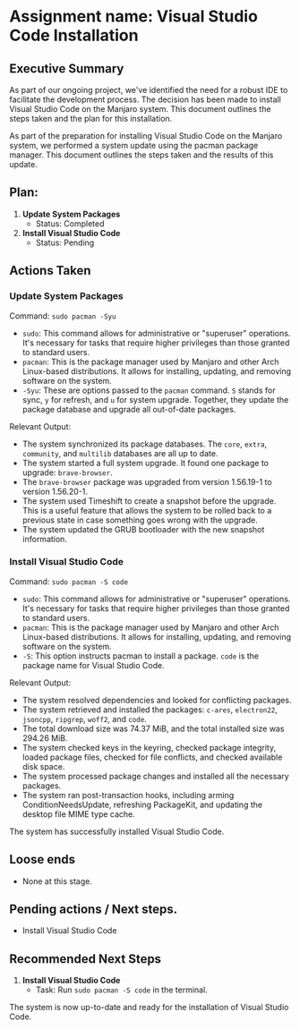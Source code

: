 # Assignment name: Visual Studio Code Installation

## Executive Summary 

As part of our ongoing project, we've identified the need for a robust IDE to facilitate the development process. The decision has been made to install Visual Studio Code on the Manjaro system. This document outlines the steps taken and the plan for this installation.

As part of the preparation for installing Visual Studio Code on the Manjaro system, we performed a system update using the pacman package manager. This document outlines the steps taken and the results of this update.

## Plan: 

1. **Update System Packages**
   - Status: Completed
2. **Install Visual Studio Code**
   - Status: Pending

## Actions Taken 

### Update System Packages

Command: `sudo pacman -Syu`

- `sudo`: This command allows for administrative or "superuser" operations. It's necessary for tasks that require higher privileges than those granted to standard users.
- `pacman`: This is the package manager used by Manjaro and other Arch Linux-based distributions. It allows for installing, updating, and removing software on the system.
- `-Syu`: These are options passed to the `pacman` command. `S` stands for sync, `y` for refresh, and `u` for system upgrade. Together, they update the package database and upgrade all out-of-date packages.

Relevant Output:

- The system synchronized its package databases. The `core`, `extra`, `community`, and `multilib` databases are all up to date.
- The system started a full system upgrade. It found one package to upgrade: `brave-browser`.
- The `brave-browser` package was upgraded from version 1.56.19-1 to version 1.56.20-1.
- The system used Timeshift to create a snapshot before the upgrade. This is a useful feature that allows the system to be rolled back to a previous state in case something goes wrong with the upgrade.
- The system updated the GRUB bootloader with the new snapshot information.

### Install Visual Studio Code

Command: `sudo pacman -S code`

- `sudo`: This command allows for administrative or "superuser" operations. It's necessary for tasks that require higher privileges than those granted to standard users.
- `pacman`: This is the package manager used by Manjaro and other Arch Linux-based distributions. It allows for installing, updating, and removing software on the system.
- `-S`: This option instructs pacman to install a package. `code` is the package name for Visual Studio Code.

Relevant Output:

- The system resolved dependencies and looked for conflicting packages.
- The system retrieved and installed the packages: `c-ares`, `electron22`, `jsoncpp`, `ripgrep`, `woff2`, and `code`.
- The total download size was 74.37 MiB, and the total installed size was 294.26 MiB.
- The system checked keys in the keyring, checked package integrity, loaded package files, checked for file conflicts, and checked available disk space.
- The system processed package changes and installed all the necessary packages.
- The system ran post-transaction hooks, including arming ConditionNeedsUpdate, refreshing PackageKit, and updating the desktop file MIME type cache.

The system has successfully installed Visual Studio Code.

## Loose ends

- None at this stage.

## Pending actions  / Next steps.

- Install Visual Studio Code

## Recommended Next Steps 

1. **Install Visual Studio Code**
   - Task: Run `sudo pacman -S code` in the terminal.

The system is now up-to-date and ready for the installation of Visual Studio Code.
